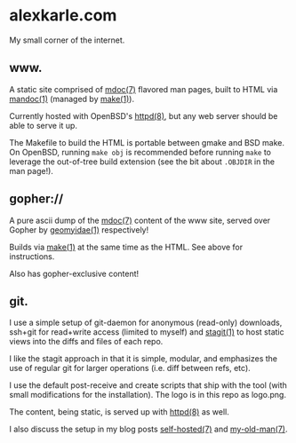 alexkarle.com
=============
My small corner of the internet.

www.
----
A static site comprised of [mdoc(7)][mdoc] flavored man pages, built to
HTML via [mandoc(1)][mandoc] (managed by [make(1)][make]).

Currently hosted with OpenBSD's [httpd(8)][httpd], but any web server
should be able to serve it up.

The Makefile to build the HTML is portable between gmake and BSD make.
On OpenBSD, running `make obj` is recommended before running `make` to
leverage the out-of-tree build extension (see the bit about `.OBJDIR` in
the man page!).

gopher://
---------
A pure ascii dump of the [mdoc(7)][mdoc] content of the www site, served
over Gopher by [geomyidae(1)][geomyidae] respectively!

Builds via [make(1)][make] at the same time as the HTML. See above for
instructions.

Also has gopher-exclusive content!

git.
----
I use a simple setup of git-daemon for anonymous (read-only) downloads,
ssh+git for read+write access (limited to myself) and
[stagit(1)][stagit] to host static views into the diffs and files of
each repo.

I like the stagit approach in that it is simple, modular, and emphasizes
the use of regular git for larger operations (i.e. diff between refs,
etc).

I use the default post-receive and create scripts that ship with the
tool (with small modifications for the installation). The logo is in
this repo as logo.png.

The content, being static, is served up with [httpd(8)][httpd] as well.

I also discuss the setup in my blog posts [self-hosted(7)][self-hosted]
and [my-old-man(7)][my-old-man].

[mdoc]: https://man.openbsd.org/mdoc.7
[mandoc]: https://man.openbsd.org/mandoc.1
[make]: https://man.openbsd.org/make.1
[httpd]: https://man.openbsd.org/httpd.8
[stagit]: https://git.codemadness.org/stagit
[git-daemon]: https://git-scm.com/docs/git-daemon
[self-hosted]: https://alexkarle.com/self-hosted.html
[my-old-man]: https://alexkarle.com/my-old-man.html
[geomyidae]: http://r-36.net/scm/geomyidae

